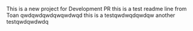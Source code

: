 This is a new project for Development PR
this is a test readme line from Toan
qwdqwdqwdqwqwdwqd
this is a testqwdwqdqwdqw
another testqwdqwdwdq